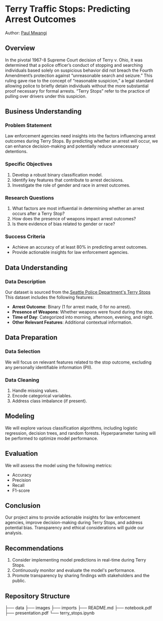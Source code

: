 # Terry Traffic Stops: Predicting Arrest Outcomes
Author: [Paul Mwangi](https://github.com/paulmwangi)


## Overview
In the pivotal 1967-8 Supreme Court decision of Terry v. Ohio, it was determined that a police officer’s conduct of stopping and searching individuals based solely on suspicious behavior did not breach the Fourth Amendment’s protection against “unreasonable search and seizure.” This ruling gave rise to the concept of “reasonable suspicion,” a legal standard allowing police to briefly detain individuals without the more substantial proof necessary for formal arrests. “Terry Stops” refer to the practice of pulling over drivers under this suspicion.

## Business Understanding
### Problem Statement
Law enforcement agencies need insights into the factors influencing arrest outcomes during Terry Stops. By predicting whether an arrest will occur, we can enhance decision-making and potentially reduce unnecessary detentions.

### Specific Objectives
1. Develop a robust binary classification model.
2. Identify key features that contribute to arrest decisions.
3. Investigate the role of gender and race in arrest outcomes.

### Research Questions
1. What factors are most influential in determining whether an arrest occurs after a Terry Stop?
2. How does the presence of weapons impact arrest outcomes?
3. Is there evidence of bias related to gender or race?

### Success Criteria
- Achieve an accuracy of at least 80% in predicting arrest outcomes.
- Provide actionable insights for law enforcement agencies.

## Data Understanding
### Data Description

Our dataset is sourced from the.[Seattle Police Department's Terry Stops](https://data.seattle.gov/Public-Safety/Terry-Stops/28ny-9ts8/about_data)
This dataset includes the following features:
- **Arrest Outcome**: Binary (1 for arrest made, 0 for no arrest).
- **Presence of Weapons**: Whether weapons were found during the stop.
- **Time of Day**: Categorized into morning, afternoon, evening, and night.
- **Other Relevant Features**: Additional contextual information.

## Data Preparation
### Data Selection
We will focus on relevant features related to the stop outcome, excluding any personally identifiable information (PII).

### Data Cleaning
1. Handle missing values.
2. Encode categorical variables.
3. Address class imbalance (if present).

## Modeling
We will explore various classification algorithms, including logistic regression, decision trees, and random forests. Hyperparameter tuning will be performed to optimize model performance.

## Evaluation
We will assess the model using the following metrics:
- Accuracy
- Precision
- Recall
- F1-score

## Conclusion
Our project aims to provide actionable insights for law enforcement agencies, improve decision-making during Terry Stops, and address potential bias. Transparency and ethical considerations will guide our analysis.

## Recommendations
1. Consider implementing model predictions in real-time during Terry Stops.
2. Continuously monitor and evaluate the model's performance.
3. Promote transparency by sharing findings with stakeholders and the public.

## Repository Structure

├── data
├── images
├── imports
├── README.md
├── notebook.pdf
├── presentation.pdf
└── terry_stops.ipynb
